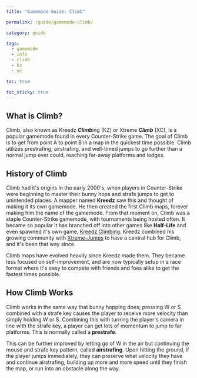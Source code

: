 ```yaml
---
title: "Gamemode Guide: Climb"

permalink: /guide/gamemode-climb/

category: guide

tags:
  - gamemode
  - info
  - climb
  - kz
  - xc

toc: true

toc_sticky: true
---
```


## What is Climb?

Climb, also known as Kreedz ***Climb***ing (KZ) or Xtreme ***Climb*** (XC), is a popular gamemode found in every Counter-Strike game. The goal of Climb is to get from point A to point B in a map in the quickest time possible. Climb utilizes prestrafing, airstrafing, and well-timed jumps to go further than a normal jump ever could, reaching far-away platforms and ledges.

## History of Climb

Climb had it's origins in the early 2000's, when players in Counter-Strike were beginning to master their bunny hops and strafe jumps to get to unintended places. A mapper named **Kreedz** saw this and thought of making it its own gamemode. He then created the first Climb maps, forever making him the name of the gamemode. From that moment on, Climb was a staple Counter-Strike gamemode, with tournaments being hosted often. It became so popular it has branched off into other games like **Half-Life** and even spawned it's own game, [Kreedz Climbing](https://store.steampowered.com/app/626680/Kreedz_Climbing/). Kreedz combined his growing community with [Xtreme-Jumps](https://xtreme-jumps.eu/news.php) to have a central hub for Climb, and it's been that way since.

Climb maps have evolved heavily since Kreedz made them. They became less focused on self-improvement, and are now typically setup in a race format where it's easy to compete with friends and foes alike to get the fastest times possible.
## How Climb Works

Climb works in the same way that bunny hopping does; pressing W or S combined with a strafe key causes the player to receive more velocity than simply holding W or S. Combining this with turning the player's camera in line with the strafe key, a player can get lots of momentum to jump to far platforms. This is normally called a **prestrafe**.

This can be further improved by letting go of W in the air but continuing the mouse and strafe key pattern, called **airstrafing**. Upon hitting the ground, if the player jumps immediately, they can preserve what velocity they have and continue airstrafing, building up more and more speed until they finish the map, or run into an obstacle along the way.
